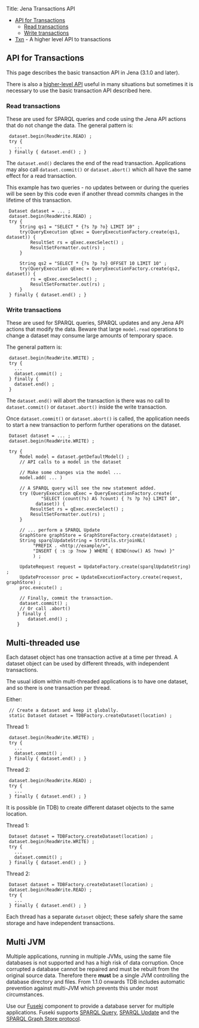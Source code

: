 Title: Jena Transactions API

-   [API for Transactions](#api-for-transactions)
    - [Read transactions](#read-transactions)
    - [Write transactions](#write-transactions)
-   [Txn](txn.html) - A higher level API to transactions

## API for Transactions

This page describes the basic transaction API in Jena (3.1.0 and later).

There is also a [higher-level API](txn.html) useful in many situations
but sometimes it is necessary to use the basic transaction API described here.

### Read transactions

These are used for SPARQL queries and code using the Jena API
actions that do not change the data.  The general pattern is:

     dataset.begin(ReadWrite.READ) ;
     try {
       ...
     } finally { dataset.end() ; }

The `dataset.end()` declares the end of the read transaction.  Applications may also call
`dataset.commit()` or `dataset.abort()` which all have the same effect for a read transaction.

This example has two queries - no updates between or during the queries will be seen by
this code even if another thread commits changes in the lifetime of this transaction.

     Dataset dataset = ... ;
     dataset.begin(ReadWrite.READ) ;
     try {
         String qs1 = "SELECT * {?s ?p ?o} LIMIT 10" ;        
         try(QueryExecution qExec = QueryExecutionFactory.create(qs1, dataset)) {
             ResultSet rs = qExec.execSelect() ;
             ResultSetFormatter.out(rs) ;
         }

         String qs2 = "SELECT * {?s ?p ?o} OFFSET 10 LIMIT 10" ;  
         try(QueryExecution qExec = QueryExecutionFactory.create(qs2, dataset)) {
             rs = qExec.execSelect() ;
             ResultSetFormatter.out(rs) ;
         }
     } finally { dataset.end() ; }

### Write transactions

These are used for SPARQL queries, SPARQL updates and any Jena API
actions that modify the data.  Beware that large `model.read`
operations to change a dataset may consume large amounts of temporary space.

The general pattern is:

     dataset.begin(ReadWrite.WRITE) ;
     try {
       ...
       dataset.commit() ;
     } finally {
       dataset.end() ;
     }

The  `dataset.end()` will abort the transaction is there was no call to
`dataset.commit()` or `dataset.abort()` inside the write transaction.

Once `dataset.commit()` or `dataset.abort()` is called, the application
needs to start a new transaction to perform further operations on the
dataset.

     Dataset dataset = ... ;
     dataset.begin(ReadWrite.WRITE) ;

     try {
         Model model = dataset.getDefaultModel() ;
         // API calls to a model in the dataset

         // Make some changes via the model ...
         model.add( ... )

         // A SPARQL query will see the new statement added.
         try (QueryExecution qExec = QueryExecutionFactory.create(
                 "SELECT (count(?s) AS ?count) { ?s ?p ?o} LIMIT 10",
               dataset)) {
             ResultSet rs = qExec.execSelect() ;
             ResultSetFormatter.out(rs) ;
         }

         // ... perform a SPARQL Update
         GraphStore graphStore = GraphStoreFactory.create(dataset) ;
         String sparqlUpdateString = StrUtils.strjoinNL(
              "PREFIX . <http://example/>",
              "INSERT { :s :p ?now } WHERE { BIND(now() AS ?now) }"
              ) ;

         UpdateRequest request = UpdateFactory.create(sparqlUpdateString) ;
         UpdateProcessor proc = UpdateExecutionFactory.create(request, graphStore) ;
         proc.execute() ;

         // Finally, commit the transaction.
         dataset.commit() ;
         // Or call .abort()
        } finally {
            dataset.end() ;
        }

## Multi-threaded use

Each dataset object has one transaction active at a time per thread.
A dataset object can be used by different threads, with independent transactions.

The usual idiom within multi-threaded applications is to have
one dataset, and so there is one transaction per thread.

Either:

     // Create a dataset and keep it globally.
     static Dataset dataset = TDBFactory.createDataset(location) ;

Thread 1:

     dataset.begin(ReadWrite.WRITE) ;
     try {
       ...
       dataset.commit() ;
     } finally { dataset.end() ; }

Thread 2:

     dataset.begin(ReadWrite.READ) ;
     try {
       ...
     } finally { dataset.end() ; }

It is possible (in TDB) to create different dataset objects to the same location.

Thread 1:

     Dataset dataset = TDBFactory.createDataset(location) ;
     dataset.begin(ReadWrite.WRITE) ;
     try {
       ...
       dataset.commit() ;
     } finally { dataset.end() ; }

Thread 2:

     Dataset dataset = TDBFactory.createDataset(location) ;
     dataset.begin(ReadWrite.READ) ;
     try {
       ...
     } finally { dataset.end() ; }

Each thread has a separate `dataset` object; these safely share the
same storage and have independent transactions.

## Multi JVM

Multiple applications, running in multiple JVMs, using the same file
databases is not supported and has a high risk of data corruption.  Once
corrupted a database cannot be repaired and must be rebuilt from the
original source data. Therefore there **must** be a single JVM
controlling the database directory and files.  From 1.1.0 onwards TDB
includes automatic prevention against multi-JVM which prevents this
under most circumstances.

Use our [Fuseki](../fuseki2/) component to provide a
database server for multiple applications. Fuseki supports
[SPARQL Query](http://www.w3.org/TR/sparql11-query/),
[SPARQL Update](http://www.w3.org/TR/sparql11-update/) and the
[SPARQL Graph Store protocol](http://www.w3.org/TR/sparql11-http-rdf-update/).
